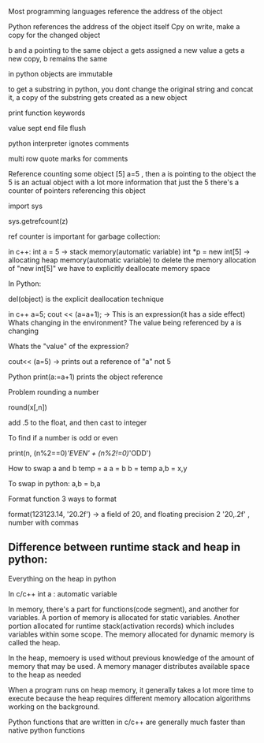 Most programming languages reference the address of the object

Python references the address of the object itself
Cpy on write, make a copy for the changed object

b and a pointing to the same object
a gets assigned a new value
a gets a new copy, b remains the same

in python objects are immutable

to get a substring in python, you dont change the original string and concat it, a copy of the substring gets created as a new object

print function keywords

value sept end file flush

python interpreter ignotes comments

multi row quote marks for comments

Reference counting
some object [5]
a=5 , then a is pointing to the object
the 5 is an actual object with a lot more information that just the 5
there's a counter of pointers referencing this object

import sys

sys.getrefcount(z)

ref counter is important for garbage collection:

in c++:
int a = 5 -> stack memory(automatic variable)
int *p = new int[5] -> allocating heap memory(automatic variable)
to delete the memory allocation of "new int[5]" we have to explicitly deallocate memory space

In Python:

del(object) is the explicit deallocation technique

in c++
a=5;
cout << (a=a+1); -> This is an expression(it has a side effect)
Whats changing in the environment? The value being referenced by a is changing

Whats the "value" of the expression?

cout<< (a=5) -> prints out a reference of "a" not 5


Python
print(a:=a+1) prints the object reference

Problem rounding a number

round(x[,n])

add .5 to the float, and then cast to integer

To find if a number is odd or even

print(n, (n%2==0)*'EVEN' + (n%2!=0)*'ODD')

How to swap a and b
temp = a
a = b
b = temp
a,b = x,y

To swap in python:
a,b = b,a


Format function
3 ways to format

format(123123.14, '20.2f')  -> a field of 20, and floating precision 2
'20,.2f' , number with commas


## Difference between runtime stack and heap in python:
Everything on the heap in python

In c/c++
int a : automatic variable

In memory, there's a part for functions(code segment), and another for variables. A portion of memory is allocated for static variables. Another portion allocated for runtime stack(activation records) which includes variables within some scope. The memory allocated for dynamic memory is called the heap.

In the heap, memoery is used without previous knowledge of the amount of memory that may be used. A memory manager distributes available space to the heap as needed

When a program runs on heap memory, it generally takes a lot more time to execute because the heap requires different memory allocation algorithms working on the background.

Python functions that are written in c/c++ are generally much faster than native python functions








